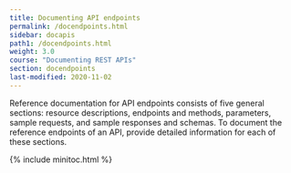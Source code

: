 ```yaml
---
title: Documenting API endpoints
permalink: /docendpoints.html
sidebar: docapis
path1: /docendpoints.html
weight: 3.0
course: "Documenting REST APIs"
section: docendpoints
last-modified: 2020-11-02
---
```


Reference documentation for API endpoints consists of five general sections: resource descriptions, endpoints and methods, parameters, sample requests, and sample responses and schemas. To document the reference endpoints of an API, provide detailed information for each of these sections.

{% include minitoc.html %}
